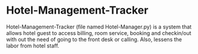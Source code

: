 # Hotel-Management-Tracker

Hotel-Management-Tracker (file named Hotel-Manager.py) is a system that allows hotel guest to access billing, room service, booking and checkin/out with out the need of going to the front desk or calling. Also, lessens the labor from hotel staff.
